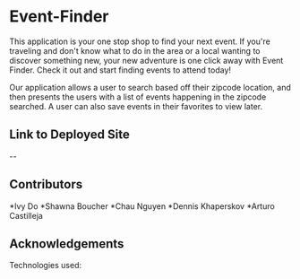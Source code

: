 # Event-Finder 
This application is your one stop shop to find your next event. If you're traveling and don't know what to do in the area or a local wanting to discover something new, your new adventure is one click away with Event Finder. Check it out and start finding events to attend today! 

Our application allows a user to search based off their zipcode location, and then presents the users with a list of events happening in the zipcode searched. A user can also save events in their favorites to view later. 

## Link to Deployed Site
--

## Contributors
*Ivy Do
*Shawna Boucher
*Chau Nguyen
*Dennis Khaperskov 
*Arturo Castilleja

## Acknowledgements
Technologies used: 